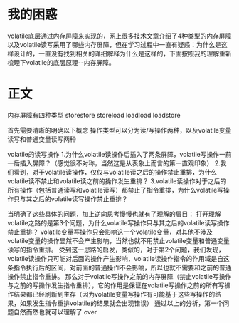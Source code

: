 
# 我的困惑
volatile底层通过内存屏障来实现的，网上很多技术文章介绍了4种类型的内存屏障以及volatile读写采用了哪些内存屏障，但在学习过程中一直有疑惑：为什么是这样设计的，一直没有找到相关的详细解释为什么是这样的，下面按照我的理解重新梳理下volatile的底层原理--内存屏障。

# 正文
内存屏障有四种类型
storestore
storeload
loadload
loadstore


首先需要清晰的明确以下概念
操作类型可以分为读/写操作两种，以及volatile变量读写和普通变量读写两种


volatile的读写操作
1.为什么volatile读操作后插入了两条屏障，volatile写操作一前一后插入屏障？（感觉很不对称，当然这是从表象上而言的第一直观印象）
2.我们看到，对于volatile读操作，仅仅与volatile读之后的操作禁止重排，为什么volatile读不禁止和volatile读之前的操作发生重排？
3.volatile读操作对于之后的所有操作（包括普通读写和volatile读写）都禁止了指令重排，为什么volatile写操作只与其之后的volatile读写操作禁止重排？

当明确了这些具体的问题，加上逆向思考慢慢也就有了理解的眉目：
打开理解volatile之路的是第3个问题，为什么volatile写操作只与其之后的volatile读写操作禁止重排？
volatile变量写操作只会影响这一个volatile变量，对其他不涉及volatile变量的操作显然不会产生影响，当然也就不用禁止volatile变量和普通变量读写的指令重排。
受到这一思路的启发，类似的，对于第2个问题，我们发现，volatile读操作只可能对后面的操作产生影响，volatile读操作指令的作用域是自这条指令执行后的区间，对前面的普通操作不会影响，所以也就不需要和之前的普通操作禁止指令重排。
那么对于volatile写操作之前的内存屏障（禁止volatile写操作与之前的写操作发生指令重排），它的作用是保证在volatile写操作之前的所有写操作结果都已经刷新到主存（因为volatile变量写操作有可能基于这些写操作的结果，如果发生指令重排volatile的结果就会出现错误）
通过以上的分析，第一个问题自然而然也就可以理解了
over
